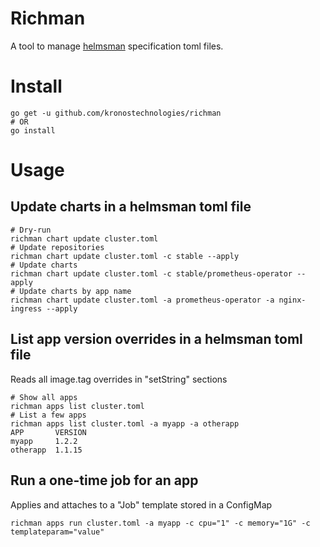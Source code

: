 # Richman

A tool to manage [helmsman](https://github.com/Praqma/helmsman) specification toml files.

# Install
```
go get -u github.com/kronostechnologies/richman
# OR
go install
```

# Usage

## Update charts in a helmsman toml file
```
# Dry-run
richman chart update cluster.toml
# Update repositories
richman chart update cluster.toml -c stable --apply
# Update charts
richman chart update cluster.toml -c stable/prometheus-operator --apply
# Update charts by app name
richman chart update cluster.toml -a prometheus-operator -a nginx-ingress --apply
```

## List app version overrides in a helmsman toml file
Reads all image.tag overrides in "setString" sections
```
# Show all apps
richman apps list cluster.toml
# List a few apps
richman apps list cluster.toml -a myapp -a otherapp
APP       VERSION
myapp     1.2.2
otherapp  1.1.15
```

## Run a one-time job for an app
Applies and attaches to a "Job" template stored in a ConfigMap
```
richman apps run cluster.toml -a myapp -c cpu="1" -c memory="1G" -c templateparam="value"
```
